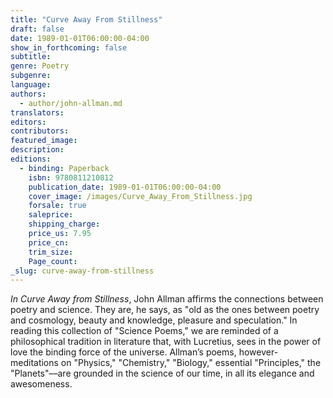 ```yaml
---
title: "Curve Away From Stillness"
draft: false
date: 1989-01-01T06:00:00-04:00
show_in_forthcoming: false
subtitle:
genre: Poetry
subgenre:
language:
authors:
  - author/john-allman.md
translators:
editors:
contributors:
featured_image:
description:
editions:
  - binding: Paperback
    isbn: 9780811210812
    publication_date: 1989-01-01T06:00:00-04:00
    cover_image: /images/Curve_Away_From_Stillness.jpg
    forsale: true
    saleprice:
    shipping_charge:
    price_us: 7.95
    price_cn:
    trim_size:
    Page_count:
_slug: curve-away-from-stillness
---
```


_In Curve Away from Stillness_, John Allman affirms the connections between poetry and science. They are, he says, as "old as the ones between poetry and cosmology, beauty and knowledge, pleasure and speculation." In reading this collection of "Science Poems," we are reminded of a philosophical tradition in literature that, with Lucretius, sees in the power of love the binding force of the universe. Allman’s poems, however-meditations on "Physics," "Chemistry," "Biology," essential "Principles," the "Planets"––are grounded in the science of our time, in all its elegance and awesomeness.

